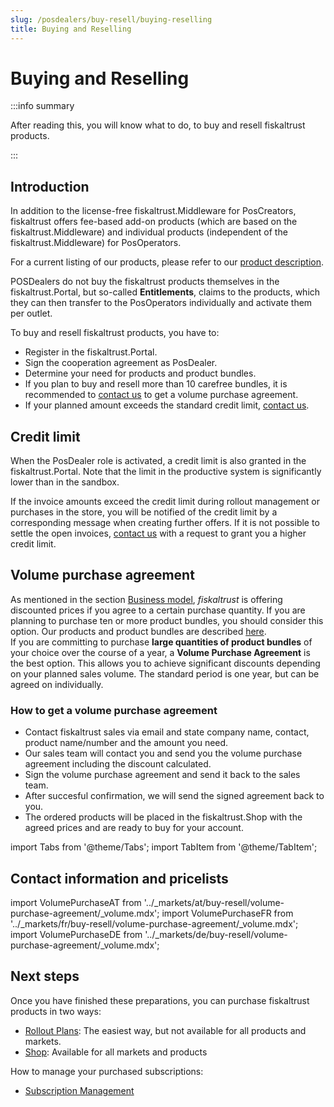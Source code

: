 ```yaml
---
slug: /posdealers/buy-resell/buying-reselling
title: Buying and Reselling
---
```

# Buying and Reselling

:::info summary

After reading this, you will know what to do, to buy and resell fiskaltrust products.

:::

## Introduction

In addition to the license-free fiskaltrust.Middleware for PosCreators, fiskaltrust offers fee-based add-on products (which are based on the fiskaltrust.Middleware) and individual products (independent of the fiskaltrust.Middleware) for PosOperators.

For a current listing of our products, please refer to our [product description](./products/overview.md).

POSDealers do not buy the fiskaltrust products themselves in the fiskaltrust.Portal, but so-called **Entitlements**, claims to the products, which they can then transfer to the PosOperators individually and activate them per outlet. 

To buy and resell fiskaltrust products, you have to:
* Register in the fiskaltrust.Portal.
* Sign the cooperation agreement as PosDealer.
* Determine your need for products and product bundles.
* If you plan to buy and resell more than 10 carefree bundles, it is recommended to [contact us](buying-reselling.md#contact-information-and-pricelists) to get a volume purchase agreement. 
* If your planned amount exceeds the standard credit limit, [contact us](buying-reselling.md#contact-information-and-pricelists).


## Credit limit

When the PosDealer role is activated, a credit limit is also granted in the fiskaltrust.Portal. Note that the limit in the productive system is significantly lower than in the sandbox.

If the invoice amounts exceed the credit limit during rollout management or purchases in the store, you will be notified of the credit limit by a corresponding message when creating further offers. 
If it is not possible to settle the open invoices, [contact us](buying-reselling.md#contact-information-and-pricelists) with a request to grant you a higher credit limit. 

## Volume purchase agreement

As mentioned in the section [Business model](../overview/business-model.md), _fiskaltrust_ is offering discounted prices if you agree to a certain purchase quantity. If you are planning to purchase ten or more product bundles, you should consider this option. Our products and product bundles are described [here](products.md).  
If you are committing to purchase **large quantities of product bundles** of your choice over the course of a year, a **Volume Purchase Agreement** is the best option. This allows you to achieve significant discounts depending on your planned sales volume.
The standard period is one year, but can be agreed on individually. 

### How to get a volume purchase agreement

* Contact fiskaltrust sales via email and state company name, contact, product name/number and the amount you need.
* Our sales team will contact you and send you the volume purchase agreement including the discount calculated.
* Sign the volume purchase agreement and send it back to the sales team.
* After succesful confirmation, we will send the signed agreement back to you.
* The ordered products will be placed in the fiskaltrust.Shop with the agreed prices and are ready to buy for your account.

import Tabs from '@theme/Tabs';
import TabItem from '@theme/TabItem';

## Contact information and pricelists

import VolumePurchaseAT from '../_markets/at/buy-resell/volume-purchase-agreement/_volume.mdx';
import VolumePurchaseFR from '../_markets/fr/buy-resell/volume-purchase-agreement/_volume.mdx';
import VolumePurchaseDE from '../_markets/de/buy-resell/volume-purchase-agreement/_volume.mdx';

<Tabs groupId="market">

  <TabItem value="AT" label="Austria">
    <VolumePurchaseAT />
  </TabItem>

  <TabItem value="FR" label="France">
    <VolumePurchaseFR />
  </TabItem>

  <TabItem value="DE" label="Germany">
    <VolumePurchaseDE />
  </TabItem>

</Tabs>

## Next steps

Once you have finished these preparations, you can purchase fiskaltrust products in two ways:

* [Rollout Plans](./rollout-plans.md): The easiest way, but not available for all products and markets.
* [Shop](./shop.md): Available for all markets and products

How to manage your purchased subscriptions:
* [Subscription Management](./subscription-management.md)